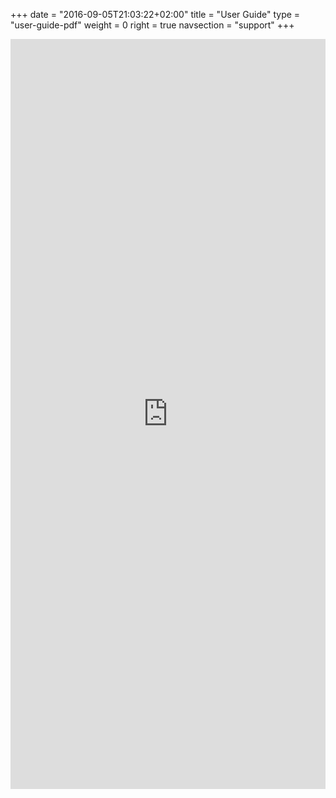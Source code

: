 +++
date = "2016-09-05T21:03:22+02:00"
title = "User Guide"
type = "user-guide-pdf"
weight = 0
right = true
navsection = "support"
+++

<embed type="application/pdf" width="100%" height="1200px" src="http://rwthaachen.dl.osdn.jp/storage/g/m/ma/manjaro/Manjaro-User-Guide.pdf"></embed>
